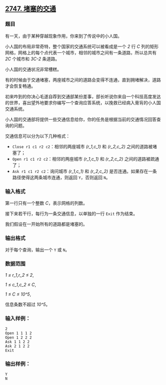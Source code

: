## [2747. 堵塞的交通](https://www.acwing.com/problem/content/2749/)

### 题目

有一天，由于某种穿越现象作用，你来到了传说中的小人国。

小人国的布局非常奇特，整个国家的交通系统可以被看成是一个 *2* 行 *C* 列的矩形网格，网格上的每个点代表一个城市，相邻的城市之间有一条道路，所以总共有 *2C* 个城市和 *3C-2* 条道路。

小人国的交通状况非常槽糕。

有的时候由于交通堵塞，两座城市之间的道路会变得不连通，直到拥堵解决，道路才会恢复畅通。

初来咋到的你决心毛遂自荐到交通部某份差事，部长听说你来自一个科技高度发达的世界，喜出望外地要求你编写一个查询应答系统，以挽救已经病入膏肓的小人国交通系统。

小人国的交通部将提供一些交通信息给你，你的任务是根据当前的交通情况回答查询的问题。

交通信息可以分为以下几种格式：

- `Close r1 c1 r2 c2`：相邻的两座城市 *(r_1,c_1)* 和 *(r_2,c_2)* 之间的道路被堵塞了；
- `Open r1 c1 r2 c2`：相邻的两座城市 *(r_1,c_1)* 和 *(r_2,c_2)* 之间的道路被疏通了；
- `Ask r1 c1 r2 c2`：询问城市 *(r_1,c_1)* 和 *(r_2,c_2)* 是否连通。如果存在一条路径使得这两条城市连通，则返回 `Y`，否则返回 `N`。

### 输入格式

第一行只有一个整数 *C*，表示网格的列数。

接下来若干行，每行为一条交通信息，以单独的一行 `Exit` 作为结束。

我们假设在一开始所有的道路都是堵塞的。

### 输出格式

对于每个查询，输出一个 `Y` 或 `N`。

### 数据范围

*1 ≤ r_1,r_2 ≤ 2*,

*1 ≤ c_1,c_2 ≤ C*,

*1 ≤ C ≤ 10^5*,

信息条数不超过 *10^5*。

### 输入样例：

```
2
Open 1 1 1 2
Open 1 2 2 2
Ask 1 1 2 2
Ask 2 1 2 2
Exit
```

### 输出样例：

```
Y
N
```
